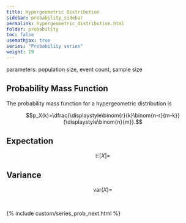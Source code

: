 ```yaml
---
title: Hypergeometric Distribution
sidebar: probability_sidebar
permalink: hypergeometric_distribution.html
folder: probability
toc: false
usemathjax: true
series: "Probability series"
weight: 19
---
```


parameters: population size, event count, sample size

## Probability Mass Function

The probability mass function for a hypergeometric distribution is

$$p_X(k)=\dfrac{\displaystyle\binom{r}{k}\binom{n-r}{m-k}}{\displaystyle\binom{n}{m}}.$$

## Expectation

$$\mathbb{E}[X]=$$

## Variance

$$\mathrm{var}(X)=$$

<br>

{% include custom/series_prob_next.html %}
